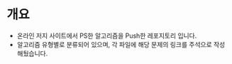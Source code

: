 # 개요
+ 온라인 저지 사이트에서 PS한 알고리즘을 Push한 레포지토리 입니다.
+ 알고리즘 유형별로 분류되어 있으며, 각 파일에 해당 문제의 링크를 주석으로 작성해뒀습니다.
